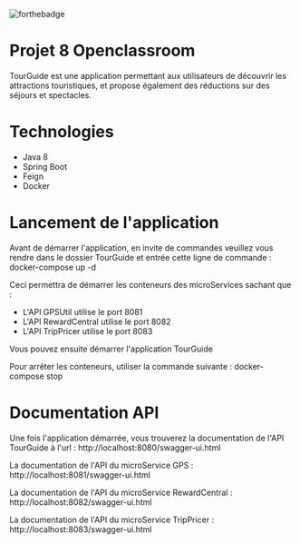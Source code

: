 ![forthebadge](https://forthebadge.com/images/badges/made-with-java.svg)

# Projet 8 Openclassroom

TourGuide est une application permettant aux utilisateurs de découvrir les attractions touristiques, et propose également des réductions sur des séjours et spectacles.

# Technologies

- Java 8
- Spring Boot
- Feign
- Docker

# Lancement de l'application

Avant de démarrer l'application, en invite de commandes veuillez vous rendre dans le dossier TourGuide et entrée cette ligne de commande :
docker-compose up -d

Ceci permettra de démarrer les conteneurs des microServices sachant que :
- L'API GPSUtil utilise le port 8081
- L'API RewardCentral utilise le port 8082
- L'API TripPricer utilise le port 8083

Vous pouvez ensuite démarrer l'application TourGuide

Pour arrêter les conteneurs, utiliser la commande suivante :
docker-compose stop

# Documentation API

Une fois l'application démarrée, vous trouverez la documentation de l'API TourGuide à l'url :
http://localhost:8080/swagger-ui.html

La documentation de l'API du microService GPS : 
http://localhost:8081/swagger-ui.html

La documentation de l'API du microService RewardCentral :
http://localhost:8082/swagger-ui.html

La documentation de l'API du microService TripPricer :
http://localhost:8083/swagger-ui.html
